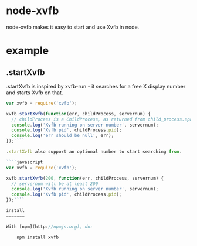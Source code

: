 node-xvfb
=========

node-xvfb makes it easy to start and use Xvfb in node.

example
=======

.startXvfb
----------

.startXvfb is inspired by xvfb-run - it searches for a free X display number and starts Xvfb on that.

````javascript
var xvfb = require('xvfb');

xvfb.startXvfb(function(err, childProcess, servernum) {
  // childProcess is a ChildProcess, as returned from child_process.spawn()
  console.log('Xvfb running on server number', servernum);
  console.log('Xvfb pid', childProcess.pid);
  console.log('err should be null', err);
});````

.startXvfb also support an optional number to start searching from.

````javascript
var xvfb = require('xvfb');

xvfb.startXvfb(200, function(err, childProcess, servernum) {
  // servernum will be at least 200
  console.log('Xvfb running on server number', servernum);
  console.log('Xvfb pid', childProcess.pid);
});````

install
=======

With [npm](http://npmjs.org), do:

    npm install xvfb
